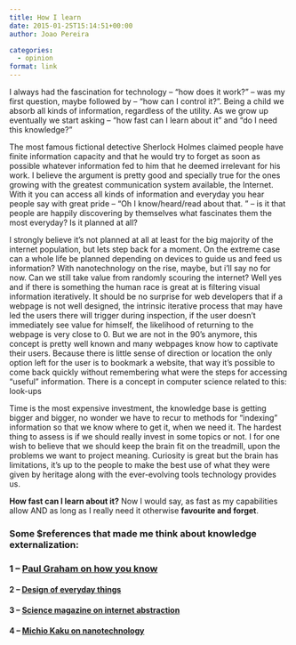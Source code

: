 ```yaml
---
title: How I learn
date: 2015-01-25T15:14:51+00:00
author: Joao Pereira

categories:
  - opinion
format: link
---
```

I always had the fascination for technology &#8211; “how does it work?” &#8211; was my first question, maybe followed by &#8211; “how can I control it?”. Being a child we absorb all kinds of information, regardless of the utility. As we grow up eventually we start asking &#8211; &#8220;how fast can I learn about it&#8221; and &#8220;do I need this knowledge?&#8221;

The most famous fictional detective Sherlock Holmes claimed people have finite information capacity and that he would try to forget as soon as possible whatever information fed to him that he deemed irrelevant for his work. I believe the argument is pretty good and specially true for the ones growing with the greatest communication system available, the Internet. With it you can access all kinds of information and everyday you hear people say with great pride &#8211; “Oh I know/heard/read about that. ” &#8211; is it that people are happily discovering by themselves what fascinates them the most everyday? Is it planned at all? 

I strongly believe it’s not planned at all at least for the big majority of the internet population, but lets step back for a moment. On the extreme case can a whole life be planned depending on devices to guide us and feed us information? With nanotechnology on the rise, maybe, but i’ll say no for now. Can we still take value from randomly scouring the internet? Well yes and if there is something the human race is great at is filtering visual information iteratively. It should be no surprise for web developers that if a webpage is not well designed, the intrinsic iterative process that may have led the users there will trigger during inspection, if the user doesn’t immediately see value for himself, the likelihood of returning to the webpage is very close to 0. But we are not in the 90’s anymore, this concept is pretty well known and many webpages know how to captivate their users. Because there is little sense of direction or location the only option left for the user is to bookmark a website, that way it’s possible to come back quickly without remembering what were the steps for accessing “useful” information. There is a concept in computer science related to this: look-ups

Time is the most expensive investment, the knowledge base is getting bigger and bigger, no wonder we have to recur to methods for &#8220;indexing&#8221; information so that we know where to get it, when we need it. The hardest thing to assess is if we should really invest in some topics or not. I for one wish to believe that we should keep the brain fit on the treadmill, upon the problems we want to project meaning. Curiosity is great but the brain has limitations, it&#8217;s up to the people to make the best use of what they were given by heritage along with the ever-evolving tools technology provides us. 

**How fast can I learn about it?** Now I would say, as fast as my capabilities allow AND as long as I really need it otherwise **favourite and forget**.

### Some $references that made me think about knowledge externalization:</p> 

###  1 &#8211; [Paul Graham on how you know](http://paulgraham.com/know.html)

#### 2 &#8211; [Design of everyday things](http://www.amazon.com/Design-Everyday-Things-Donald-Norman/dp/0465067107)

#### 3 &#8211; [Science magazine on internet abstraction](http://www.sciencemag.org/content/333/6040/277.short)

#### 4 &#8211; [Michio Kaku on nanotechnology](https://www.youtube.com/watch?v=RzgVWpa4fzU)